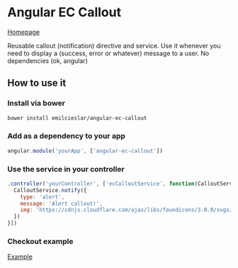 # Angular EC Callout
[Homepage](http://emilcieslar.github.io/angular-ec-callout/)

Reusable callout (notification) directive and service. Use it whenever you need to display a (success, error or whatever) message to a user. No dependencies (ok, angular)

## How to use it

### Install via bower
```bash
bower install emilcieslar/angular-ec-callout
```

### Add as a dependency to your app
```javascript
angular.module('yourApp', ['angular-ec-callout'])
```

### Use the service in your controller
```javascript
.controller('yourController', ['ecCalloutService', function(CalloutService) {
  CalloutService.notify({
    type: 'alert',
    message: 'Alert callout!',
    img: 'https://cdnjs.cloudflare.com/ajax/libs/foundicons/3.0.0/svgs/fi-alert.svg'
  })
}])
```

### Checkout example
[Example](http://emilcieslar.github.io/angular-ec-callout/)
